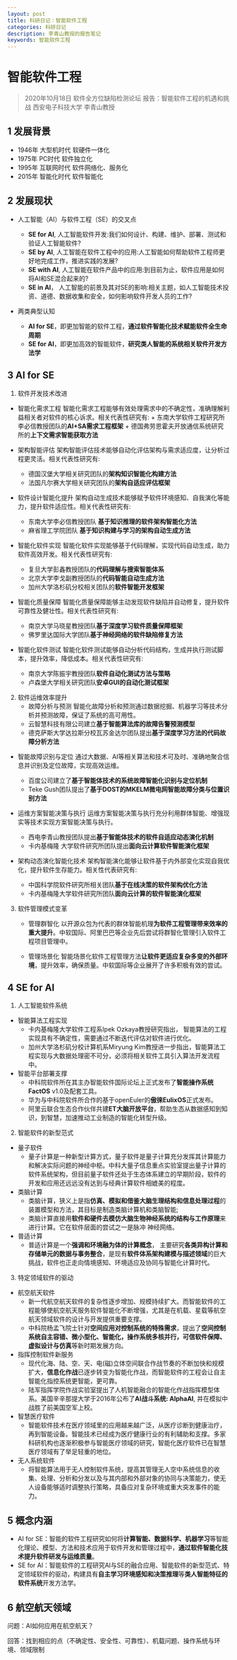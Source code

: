 ```yaml
---
layout: post
title: 科研日记：智能软件工程
categories: 科研日记
description: 李青山教授的报告笔记
keywords: 智能软件工程
---
```

# 智能软件工程

> 2020年10月18日
> 软件全方位缺陷检测论坛
> 报告：智能软件工程的机遇和挑战
> 西安电子科技大学 李青山教授

## 1 发展背景

+ 1946年 大型机时代 软硬件一体化
+ 1975年 PC时代 软件独立化
+ 1995年 互联网时代 软件网络化、服务化
+ 2015年 智能化时代 软件智能化

## 2 发展现状

+ 人工智能（AI）与软件工程（SE）的交叉点
  + **SE for AI**, 人工智能软件开发:我们如何设计、构建、维护、部署、测试和验证人工智能软件?
  + **SE by Al**, 人工智能在软件工程中的应用:人工智能如何帮助软件工程师更好地完成工作，推进实践的发展?
  + **SE with AI**, 人工智能在软件产品中的应用:到目前为止，软件应用是如何将AI和SE混合起来的?
  + **SE in Al**， 人工智能的前景及其对SE的影响:相关主题，如人工智能技术投资、道德、数据收集和安全，如何影响软件开发人员的工作?
  
+ 两类典型认知
  + **AI for SE**，即更加智能的软件工程，**通过软件智能化技术赋能软件全生命周期**
  + **SE for AI**，即更加高效的智能软件，**研究类人智能的系统相关软件开发方法学**

## 3 AI for SE

1. 软件开发技术改进
  +  智能化需求工程
        	智能化需求工程能够有效处理需求中的不确定性，准确理解利益相关者对软件的核心诉求。相关代表性研究有:
    + 东南大学软件工程研究所李必信教授团队的**AI+SA需求工程框架**
    + 德国弗劳恩霍夫开放通信系统研究所的**上下文需求智能获取方法**

  + 架构智能评估
    架构智能评估技术能够自动化评估架构与需求适应度，让分析过程更灵活。相关代表性研究有:
    + 德国汉堡大学相关研究团队的**架构知识智能化构建方法**
    + 法国凡尔赛大学相关研究团队的**架构自适应评估框架**

  + 软件设计智能化提升
    架构自动生成技术能够赋予软件环境感知、自我演化等能力，提升软件适应性。相关代表性研究有:
    + 东南大学李必信教授团队 **基于知识推理的软件架构智能化方法**
    + 麻省理工学院团队 **基于知识构建与学习的架构自动生成方法**

  + 智能化软件实现
    智能化软件实现能够基于代码理解，实现代码自动生成，助力软件高效开发。相关代表性研究有:
    + 复旦大学彭鑫教授团队的**代码理解与搜索智能体系**
    + 北京大学李戈副教授团队的**代码智能自动生成方法**
    + 加州大学洛杉矶分校相关团队的**软件智能开发框架**

  + 智能化质量保障
    智能化质量保障能够主动发现软件缺陷并自动修复，提升软件可靠性及健壮性。相关代表性研究有:
    + 南京大学马晓星教授团队**基于深度学习软件质量保障框架**
    + 佛罗里达国际大学团队**基于神经网络的软件缺陷修复方法**

  + 智能化软件测试
    	智能化软件测试能够自动分析代码结构，生成并执行测试脚本，提升效率，降低成本。相关代表性研究有:
    + 南京大学陈振宇教授团队**软件自动化测试方法与策略**
    + 卢森堡大学相关研究团队**安卓GUI的自动化测试框架**

2. 软件运维效率提升
	+ 故障分析与预测
		智能化故障分析和预测通过数据挖掘、机器学习等技术分析并预测故障，保证了系统的高可用性。
    + 云智慧科技有限公司建立**基于智能算法库的故障告警预测模型**
    + 德克萨斯大学达拉斯分校瓦苏金达尔团队提出**基于深度学习方法的代码故障分析方法**

  + 智能故障识别与定位
    通过大数据、AI等相关算法和技术可及时、准确地聚合信息并识别及定位故障，实现高效运维。
    + 百度公司建立了**基于智能体技术的系统故障智能化识别与定位机制**
    + Teke Gush团队提出了**基于DOST的MKELM微电网智能故障分类与位置识别方法**

  + 运维方案智能决策与执行
    运维方案智能决策与执行充分利用群体智能、增强现实等技术实现方案智能决策与执行。
    + 西电李青山教授团队提出**基于智能体技术的软件自适应动态演化机制**
    + 卡内基梅隆 大学软件研究所团队提出**面向云计算软件智能演化框架**

  + 架构动态演化智能化技术
    架构智能演化能够让软件基于内外部变化实现自我优化，提升软件生存能力。相关性代表研究有:
    + 中国科学院软件研究所相关团队**基于在线决策的软件架构优化方法**
    + 卡内基梅隆大学软件研究所团队**面向云计算的软件智能演化框架**

3. 软件管理模式变革
	+ 管理群智化
		以开源众包为代表的群体智能机理**为软件工程管理带来效率的重大提升**。中软国际、阿里巴巴等企业先后尝试将群智化管理引入软件工程项目管理中。

	+ 管理场景化
		智能场景化软件工程管理方法**让软件更适应复杂多变的外部环境**，提升效率，确保质量。中软国际等企业展开了许多积极有效的尝试。

## 4 SE for AI
1. 人工智能软件系统

+ 智能算法工程实现
  + 卡内基梅隆大学软件工程系Ipek Ozkaya教授研究指出， 智能算法的工程实现具有不确定性，需要通过不断迭代评估对软件进行优化。
  + 加州大学洛杉矶分校计算机系Miryung Kim教授进一步指出，智能算法工程实现与大数据处理密不可分，必须将相关软件工具引入算法开发流程中。
+ 智能平台部署支撑
  + 中科院软件所在其主办智能软件国际论坛上正式发布了**智能操作系统FactOS** v1.0及配套工具。
  + 华为与中科院软件所合作的基于openEuler的**傲徕EulixOS**正式发布。
  + 阿里云联合生态合作伙伴共建**ET大脑开放平台**，帮助生态从数据感知到知识，到智慧，加速推动工业制造的智能化转型升级。

2. 智能软件的新型范式

+ 量子软件
  + 量子计算是一种新型计算方式，量子软件是量子计算充分发挥其计算能力和解决实际问题的神经中枢。中科大量子信息重点实验室提出量子计算的软件系统架构，但目前量子软件还处于生态体系建立的早期阶段，软件的开发和应用还远远没有达到与经典计算软件相媲美的程度。
+ 类脑计算
  + 类脑计算，狭义上是指**仿真、模拟和借鉴大脑生理结构和信息处理过程**的装置模型和方法，其目标是制造类脑计算机和类脑智能;
  + 类脑计算直接用**软件和硬件去模仿大脑生物神经系统的结构与工作原理**来进行计算。它在软件层面的尝试之一是脉冲 神经网络。
+ 普适计算
  + 普适计算是一个**强调和环境融为体的计算概念**， 主要研究**各类异构计算和存储单元的数据与事务整合**，是现有**软件体系架构建模与描述领域**的巨大挑战，软件也正走向情境感知、环境适应及协同与智能化计算时代。

3. 特定领域软件的驱动

+ 航空航天软件
  + 新一代航空航天软件的复杂性逐步增加、规模持续扩大。而智能软件的工程能够使航空航天服务软件智能化不断增强，尤其是在机载、星载等航空航天领域软件的设计与开发提供重要支撑。
  + 中科院杨孟飞院士针对**空间应用对控制系统的特殊需求**，提出了**空间控制系统自主容错、微小型化、智能化，操作系统多核并行，可信软件保障、虚拟设计与仿真**等新时期发展方向。
+ 指挥控制软件新服务
  + 现代化海、陆、空、天、电(磁)立体空间联合作战节奏的不断加快和规模扩大，**信息化作战**已逐步转变为智能化作战，而智能软件的工程会让自主智能化指控系统更智能，更可靠。
  + 陆军指挥学院作战实验室提出了人机智能融合的智能化作战指挥模型体系。美国辛辛那提大学于2016年公布了**AI战斗系统: AlphaAI**, 并在模拟中战胜了前美国空军上校。
+ 智慧医疗软件
  + 智能软件技术在医疗领域里的应用越来越广泛，从医疗诊断到健康治疗，再到智能设备。智能技术已经成为医疗健康行业的有利辅助和支撑。多家科研机构也逐渐积极参与智能医疗领域的研究，智能化医疗软件已在智慧医疗领域有了举足轻重的地位。
+ 无人系统软件
  + 将智能算法用于无人控制软件系统，提高其管理无人空中系统信息的收集、处理、分析和分发以及与其内部和外部对象的协同与决策能力，使无人设备能够适时调整执行策略，具备应对复杂环境或重大突发事件的能力。

## 5 概念内涵

+ AI for SE：智能的软件工程研究如何将**计算智能、数据科学、机器学习**等智能化理论、模型、方法和技术应用于软件开发和管理过程中，**通过软件智能化技术提升软件研发与运维质量**。
+ SE for AI：智能软件的工程研究AI与SE的融合应用、智能软件的新型范式、特定领域软件的驱动，构建具有**自主学习环境感知和决策推理**等**类人智能特征的软件系统**开发方法学。

## 6 航空航天领域

问题：AI如何应用在航空航天？

回答：找到相应的点（不确定性、安全性、可靠性）、机载问题、操作系统与环境、领域限制

